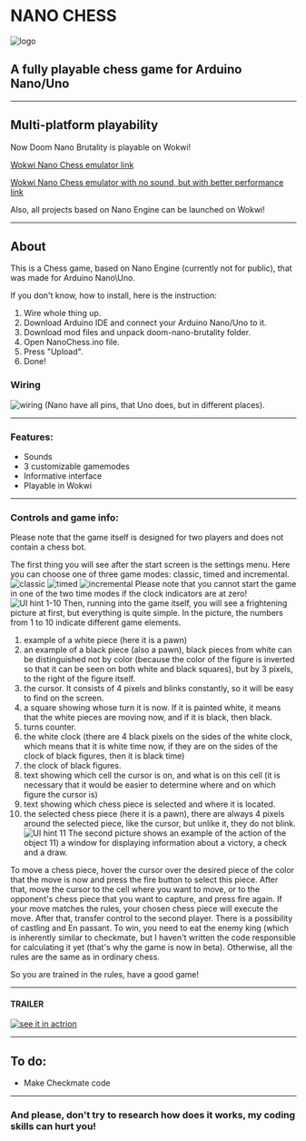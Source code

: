 # NANO CHESS
![logo](/images/NanoChessLogoR.png?raw=true)
## A fully playable chess game for Arduino Nano/Uno
____

## Multi-platform playability

Now Doom Nano Brutality is playable on Wokwi!

[Wokwi Nano Chess emulator link](https://wokwi.com/projects/371239802117756929)

[Wokwi Nano Chess emulator with no sound, but with better performance link](https://wokwi.com/projects/371236223885557761)

Also, all projects based on Nano Engine can be launched on Wokwi!

____

## About

This is a Chess game, based on Nano Engine (currently not for public), that was made for Arduino Nano\Uno.

If you don't know, how to install, here is the instruction:
1. Wire whole thing up.
2. Download Arduino IDE and connect your Arduino Nano/Uno to it.
3. Download mod files and unpack doom-nano-brutality folder.
4. Open NanoChess.ino file.
5. Press "Upload".
6. Done!

### Wiring

![wiring](/images/wiring.png?raw=true)
(Nano have all pins, that Uno does, but in different places).
___

### Features:
* Sounds
* 3 customizable gamemodes
* Informative interface
* Playable in Wokwi

___

### Controls and game info:

Please note that the game itself is designed for two players and does not contain a chess bot.

The first thing you will see after the start screen is the settings menu. Here you can choose one of three game modes: classic, timed and incremental.
![classic](/images/Classic.png?raw=true)
![timed](/images/Timed.png?raw=true)
![incremental](/images/Incremental.png?raw=true)
Please note that you cannot start the game in one of the two time modes if the clock indicators are at zero!
![UI hint 1-10](/images/UI.png?raw=true)
Then, running into the game itself, you will see a frightening picture at first, but everything is quite simple.
In the picture, the numbers from 1 to 10 indicate different game elements.
1) example of a white piece (here it is a pawn)
2) an example of a black piece (also a pawn), black pieces from white can be distinguished not by color (because the color of the figure is inverted so that it can be seen on both white and black squares), but by 3 pixels, to the right of the figure itself.
3) the cursor. It consists of 4 pixels and blinks constantly, so it will be easy to find on the screen.
4) a square showing whose turn it is now. If it is painted white, it means that the white pieces are moving now, and if it is black, then black.
5) turns counter.
6) the white clock (there are 4 black pixels on the sides of the white clock, which means that it is white time now, if they are on the sides of the clock of black figures, then it is black time)
7) the clock of black figures.
8) text showing which cell the cursor is on, and what is on this cell (it is necessary that it would be easier to determine where and on which figure the cursor is)
9) text showing which chess piece is selected and where it is located.
10) the selected chess piece (here it is a pawn), there are always 4 pixels around the selected piece, like the cursor, but unlike it, they do not blink.
![UI hint 11](/images/UI2.png?raw=true)
The second picture shows an example of the action of the object 11) a window for displaying information about a victory, a check and a draw.



To move a chess piece, hover the cursor over the desired piece of the color that the move is now and press the fire button to select this piece. After that, move the cursor to the cell where you want to move, or to the opponent's chess piece that you want to capture, and press fire again. If your move matches the rules, your chosen chess piece will execute the move. After that, transfer control to the second player. There is a possibility of castling and En passant. To win, you need to eat the enemy king (which is inherently similar to checkmate, but I haven't written the code responsible for calculating it yet (that's why the game is now in beta). Otherwise, all the rules are the same as in ordinary chess.

So you are trained in the rules, have a good game!
___

#### **TRAILER**
[![see it in actrion](/images/prev2.png?raw=true)](https://youtu.be/4uxslUcWOHw)

___

## To do:
+ Make Checkmate code
___

### And please, don't try to research how does it works, my coding skills can hurt you!


